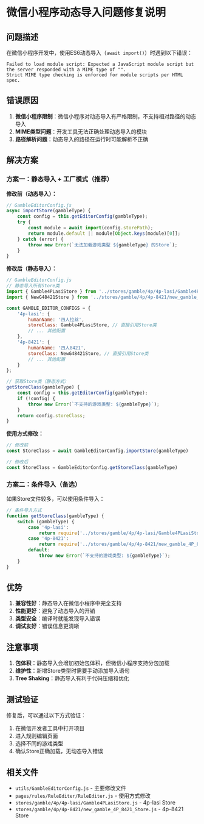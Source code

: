 # 微信小程序动态导入问题修复说明

## 问题描述

在微信小程序开发中，使用ES6动态导入（`await import()`）时遇到以下错误：

```
Failed to load module script: Expected a JavaScript module script but the server responded with a MIME type of "". 
Strict MIME type checking is enforced for module scripts per HTML spec.
```

## 错误原因

1. **微信小程序限制**：微信小程序对动态导入有严格限制，不支持相对路径的动态导入
2. **MIME类型问题**：开发工具无法正确处理动态导入的模块
3. **路径解析问题**：动态导入的路径在运行时可能解析不正确

## 解决方案

### 方案一：静态导入 + 工厂模式（推荐）

**修改前（动态导入）：**
```javascript
// GambleEditorConfig.js
async importStore(gambleType) {
    const config = this.getEditorConfig(gambleType);
    try {
        const module = await import(config.storePath);
        return module.default || module[Object.keys(module)[0]];
    } catch (error) {
        throw new Error(`无法加载游戏类型 ${gambleType} 的Store`);
    }
}
```

**修改后（静态导入）：**
```javascript
// GambleEditorConfig.js
// 静态导入所有Store类
import { Gamble4PLasiStore } from '../stores/gamble/4p/4p-lasi/Gamble4PLasiStore.js'
import { NewG48421Store } from '../stores/gamble/4p/4p-8421/new_gamble_4P_8421_Store.js'

const GAMBLE_EDITOR_CONFIGS = {
    '4p-lasi': {
        humanName: '四人拉丝',
        storeClass: Gamble4PLasiStore, // 直接引用Store类
        // ... 其他配置
    },
    '4p-8421': {
        humanName: '四人8421',
        storeClass: NewG48421Store, // 直接引用Store类
        // ... 其他配置
    }
};

// 获取Store类（静态方式）
getStoreClass(gambleType) {
    const config = this.getEditorConfig(gambleType);
    if (!config) {
        throw new Error(`不支持的游戏类型: ${gambleType}`);
    }
    return config.storeClass;
}
```

**使用方式修改：**
```javascript
// 修改前
const StoreClass = await GambleEditorConfig.importStore(gambleType)

// 修改后
const StoreClass = GambleEditorConfig.getStoreClass(gambleType)
```

### 方案二：条件导入（备选）

如果Store文件较多，可以使用条件导入：

```javascript
// 条件导入方式
function getStoreClass(gambleType) {
    switch (gambleType) {
        case '4p-lasi':
            return require('../stores/gamble/4p/4p-lasi/Gamble4PLasiStore.js').Gamble4PLasiStore;
        case '4p-8421':
            return require('../stores/gamble/4p/4p-8421/new_gamble_4P_8421_Store.js').NewG48421Store;
        default:
            throw new Error(`不支持的游戏类型: ${gambleType}`);
    }
}
```

## 优势

1. **兼容性好**：静态导入在微信小程序中完全支持
2. **性能更好**：避免了动态导入的开销
3. **类型安全**：编译时就能发现导入错误
4. **调试友好**：错误信息更清晰

## 注意事项

1. **包体积**：静态导入会增加初始包体积，但微信小程序支持分包加载
2. **维护性**：新增Store类型时需要手动添加导入语句
3. **Tree Shaking**：静态导入有利于代码压缩和优化

## 测试验证

修复后，可以通过以下方式验证：

1. 在微信开发者工具中打开项目
2. 进入规则编辑页面
3. 选择不同的游戏类型
4. 确认Store正确加载，无动态导入错误

## 相关文件

- `utils/GambleEditorConfig.js` - 主要修改文件
- `pages/rules/RuleEditer/RuleEditer.js` - 使用方式修改
- `stores/gamble/4p/4p-lasi/Gamble4PLasiStore.js` - 4p-lasi Store
- `stores/gamble/4p/4p-8421/new_gamble_4P_8421_Store.js` - 4p-8421 Store
